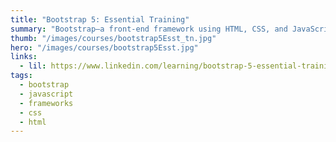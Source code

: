 ```yaml
---
title: "Bootstrap 5: Essential Training"
summary: "Bootstrap—a front-end framework using HTML, CSS, and JavaScript—is designed to help developers quickly and easily build responsive, mobile-ready websites that are cross-browser compatible."
thumb: "/images/courses/bootstrap5Esst_tn.jpg"
hero: "/images/courses/bootstrap5Esst.jpg"
links:
  - lil: https://www.linkedin.com/learning/bootstrap-5-essential-training
tags:
  - bootstrap
  - javascript
  - frameworks
  - css
  - html
---
```

